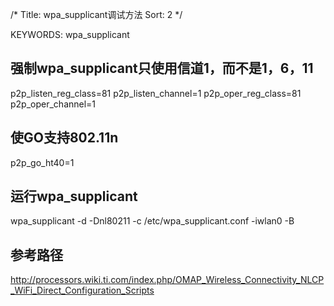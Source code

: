 /*
  Title: wpa_supplicant调试方法
  Sort: 2
  */

KEYWORDS: wpa_supplicant

## 强制wpa_supplicant只使用信道1，而不是1，6，11
>
p2p_listen_reg_class=81
p2p_listen_channel=1
p2p_oper_reg_class=81
p2p_oper_channel=1
>

## 使GO支持802.11n
>
p2p_go_ht40=1
>

## 运行wpa_supplicant
>
wpa_supplicant -d -Dnl80211 -c /etc/wpa_supplicant.conf -iwlan0 -B
>

## 参考路径
<http://processors.wiki.ti.com/index.php/OMAP_Wireless_Connectivity_NLCP_WiFi_Direct_Configuration_Scripts>



